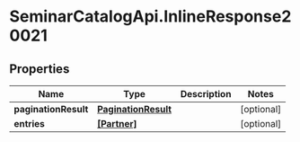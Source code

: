 # SeminarCatalogApi.InlineResponse20021

## Properties
Name | Type | Description | Notes
------------ | ------------- | ------------- | -------------
**paginationResult** | [**PaginationResult**](PaginationResult.md) |  | [optional] 
**entries** | [**[Partner]**](Partner.md) |  | [optional] 


